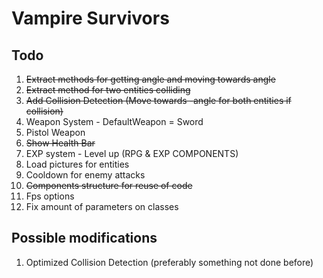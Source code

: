 # Vampire Survivors

## Todo
1. ~~Extract methods for getting angle and moving towards angle~~
2. ~~Extract method for two entities colliding~~
3. ~~Add Collision Detection (Move towards -angle for both entities if collision)~~ 
4. Weapon System - DefaultWeapon = Sword
5. Pistol Weapon
6. ~~Show Health Bar~~
7. EXP system - Level up (RPG & EXP COMPONENTS)
8. Load pictures for entities
9. Cooldown for enemy attacks
10. ~~Components structure for reuse of code~~
11. Fps options
12. Fix amount of parameters on classes








## Possible modifications
1. Optimized Collision Detection (preferably something not done before)